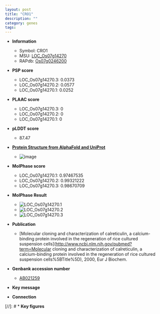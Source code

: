```yaml
---
layout: post
title: "CRO1"
description: ""
category: genes
tags: 
---
```


* **Information**  
    + Symbol: CRO1  
    + MSU: [LOC_Os07g14270](http://rice.plantbiology.msu.edu/cgi-bin/ORF_infopage.cgi?orf=LOC_Os07g14270)  
    + RAPdb: [Os07g0246200](http://rapdb.dna.affrc.go.jp/viewer/gbrowse_details/irgsp1?name=Os07g0246200)  

* **PSP score**  
    + LOC_Os07g14270.3: 0.0373 
    + LOC_Os07g14270.2: 0.0577 
    + LOC_Os07g14270.1: 0.0252 

* **PLAAC score**  
    + LOC_Os07g14270.3: 0 
    + LOC_Os07g14270.2: 0 
    + LOC_Os07g14270.1: 0 

* **pLDDT score**
    + 87.47

* **[Protein Structure from AlphaFold and UniProt](https://www.uniprot.org/uniprotkb/Q9SLY8/entry#structure)**
    + ![image](https://ricepsp.github.io/images/Q9/AF-Q9SLY8-F1.png)

* **MolPhase score**
    + LOC_Os07g14270.1: 0.97467535
    + LOC_Os07g14270.2: 0.99321222
    + LOC_Os07g14270.3: 0.98670709

* **MolPhase Result**
    + ![LOC_Os07g14270.1](https://304243504.github.io/Pictures/LOC_Os07g/LOC_Os07g14270.1.png)
    + ![LOC_Os07g14270.2](https://304243504.github.io/Pictures/LOC_Os07g/LOC_Os07g14270.2.png)
    + ![LOC_Os07g14270.3](https://304243504.github.io/Pictures/LOC_Os07g/LOC_Os07g14270.3.png)

* **Publication**  
    + [Molecular cloning and characterization of calreticulin, a calcium-binding protein involved in the regeneration of rice cultured suspension cells](http://www.ncbi.nlm.nih.gov/pubmed?term=Molecular cloning and characterization of calreticulin, a calcium-binding protein involved in the regeneration of rice cultured suspension cells%5BTitle%5D), 2000, Eur J Biochem.

* **Genbank accession number**  
    + [AB021259](http://www.ncbi.nlm.nih.gov/nuccore/AB021259)

* **Key message**  

* **Connection**  

[//]: # * **Key figures**  


